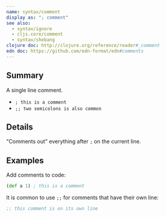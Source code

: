 ```yaml
---
name: syntax/comment
display as: "; comment"
see also:
  - syntax/ignore
  - cljs.core/comment
  - syntax/shebang
clojure doc: http://clojure.org/reference/reader#_comment
edn doc: https://github.com/edn-format/edn#comments
---
```


## Summary

A single line comment.

- `; this is a comment`
- `;; two semicolons is also common`

## Details

"Comments out" everything after `;` on the current line.

## Examples

Add comments to code:

```clj
(def a 1) ; this is a comment
```

It is common to use `;;` for comments that have their own line:

```clj
;; this comment is on its own line
```
